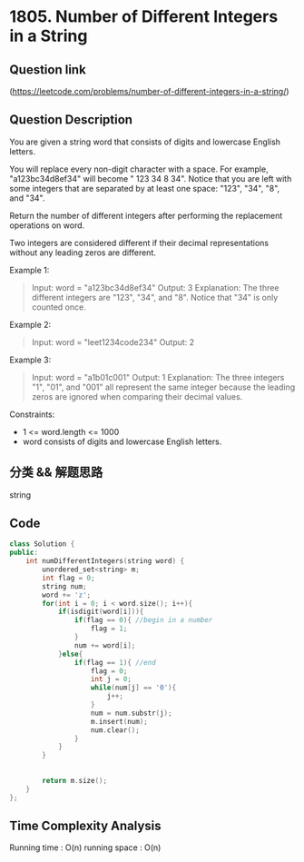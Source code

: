 # 1805. Number of Different Integers in a String

## Question link
(https://leetcode.com/problems/number-of-different-integers-in-a-string/)

## Question Description
You are given a string word that consists of digits and lowercase English letters.

You will replace every non-digit character with a space. For example, "a123bc34d8ef34" will become " 123  34 8  34". Notice that you are left with some integers that are separated by at least one space: "123", "34", "8", and "34".

Return the number of different integers after performing the replacement operations on word.

Two integers are considered different if their decimal representations without any leading zeros are different.

Example 1:
> Input: word = "a123bc34d8ef34"
> Output: 3
> Explanation: The three different integers are "123", "34", and "8". Notice that "34" is only counted once.

Example 2:
> Input: word = "leet1234code234"
> Output: 2

Example 3:
> Input: word = "a1b01c001"
> Output: 1
> Explanation: The three integers "1", "01", and "001" all represent the same integer because
> the leading zeros are ignored when comparing their decimal values.

Constraints:
- 1 <= word.length <= 1000
- word consists of digits and lowercase English letters.

## 分类 && 解题思路
string

## Code
```c++
class Solution {
public:
    int numDifferentIntegers(string word) {
        unordered_set<string> m;
        int flag = 0;
        string num;
        word += 'z';
        for(int i = 0; i < word.size(); i++){
            if(isdigit(word[i])){
                if(flag == 0){ //begin in a number
                    flag = 1;
                }
                num += word[i];
            }else{
                if(flag == 1){ //end
                    flag = 0;
                    int j = 0;
                    while(num[j] == '0'){
                        j++;
                    }
                    num = num.substr(j);
                    m.insert(num);
                    num.clear();
                }
            }
        }
        
        
        return m.size();
    }
};
```

## Time Complexity Analysis
Running time  : O(n)
running space : O(n)